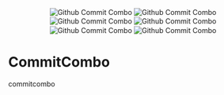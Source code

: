 <p align = "center">
  <img src = "http://commitcombo.com/combo-mini?user=Devxb&theme=BasicWhite-mini" align="center" alt="Github Commit Combo"/>
  <img src = "http://commitcombo.com/combo-mini?user=Devxb&theme=BasicDark-mini" align="center" alt="Github Commit Combo"/>
  <img src = "http://commitcombo.com/combo-mini?user=Devxb&theme=BasicGray-mini" align="center" alt="Github Commit Combo"/>
  <img src = "http://commitcombo.com/combo-mini?user=Devxb&theme=Mocha-mini" align="center" alt="Github Commit Combo"/>
  <img src = "http://commitcombo.com/combo-mini?user=Devxb&theme=MintChocolate-mini" align="center" alt="Github Commit Combo"/>
  <img src = "http://commitcombo.com/combo-mini?user=Devxb&theme=Orange-mini" align="center" alt="Github Commit Combo"/>
</p>

# CommitCombo
commitcombo
